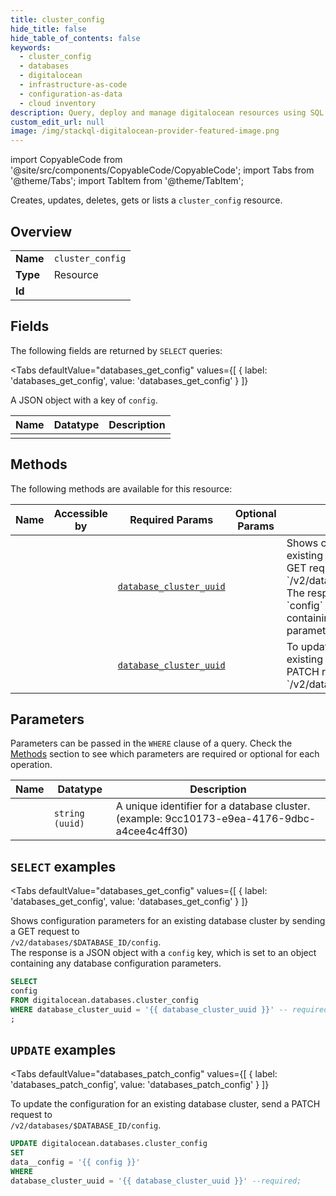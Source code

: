 ```yaml
--- 
title: cluster_config
hide_title: false
hide_table_of_contents: false
keywords:
  - cluster_config
  - databases
  - digitalocean
  - infrastructure-as-code
  - configuration-as-data
  - cloud inventory
description: Query, deploy and manage digitalocean resources using SQL
custom_edit_url: null
image: /img/stackql-digitalocean-provider-featured-image.png
---
```


import CopyableCode from '@site/src/components/CopyableCode/CopyableCode';
import Tabs from '@theme/Tabs';
import TabItem from '@theme/TabItem';

Creates, updates, deletes, gets or lists a <code>cluster_config</code> resource.

## Overview
<table><tbody>
<tr><td><b>Name</b></td><td><code>cluster_config</code></td></tr>
<tr><td><b>Type</b></td><td>Resource</td></tr>
<tr><td><b>Id</b></td><td><CopyableCode code="digitalocean.databases.cluster_config" /></td></tr>
</tbody></table>

## Fields

The following fields are returned by `SELECT` queries:

<Tabs
    defaultValue="databases_get_config"
    values={[
        { label: 'databases_get_config', value: 'databases_get_config' }
    ]}
>
<TabItem value="databases_get_config">

A JSON object with a key of `config`.

<table>
<thead>
    <tr>
    <th>Name</th>
    <th>Datatype</th>
    <th>Description</th>
    </tr>
</thead>
<tbody>
<tr>
    <td><CopyableCode code="config" /></td>
    <td><code></code></td>
    <td></td>
</tr>
</tbody>
</table>
</TabItem>
</Tabs>

## Methods

The following methods are available for this resource:

<table>
<thead>
    <tr>
    <th>Name</th>
    <th>Accessible by</th>
    <th>Required Params</th>
    <th>Optional Params</th>
    <th>Description</th>
    </tr>
</thead>
<tbody>
<tr>
    <td><a href="#databases_get_config"><CopyableCode code="databases_get_config" /></a></td>
    <td><CopyableCode code="select" /></td>
    <td><a href="#parameter-database_cluster_uuid"><code>database_cluster_uuid</code></a></td>
    <td></td>
    <td>Shows configuration parameters for an existing database cluster by sending a GET request to<br />`/v2/databases/$DATABASE_ID/config`.<br />The response is a JSON object with a `config` key, which is set to an object<br />containing any database configuration parameters.<br /></td>
</tr>
<tr>
    <td><a href="#databases_patch_config"><CopyableCode code="databases_patch_config" /></a></td>
    <td><CopyableCode code="update" /></td>
    <td><a href="#parameter-database_cluster_uuid"><code>database_cluster_uuid</code></a></td>
    <td></td>
    <td>To update the configuration for an existing database cluster, send a PATCH request to<br />`/v2/databases/$DATABASE_ID/config`.<br /></td>
</tr>
</tbody>
</table>

## Parameters

Parameters can be passed in the `WHERE` clause of a query. Check the [Methods](#methods) section to see which parameters are required or optional for each operation.

<table>
<thead>
    <tr>
    <th>Name</th>
    <th>Datatype</th>
    <th>Description</th>
    </tr>
</thead>
<tbody>
<tr id="parameter-database_cluster_uuid">
    <td><CopyableCode code="database_cluster_uuid" /></td>
    <td><code>string (uuid)</code></td>
    <td>A unique identifier for a database cluster. (example: 9cc10173-e9ea-4176-9dbc-a4cee4c4ff30)</td>
</tr>
</tbody>
</table>

## `SELECT` examples

<Tabs
    defaultValue="databases_get_config"
    values={[
        { label: 'databases_get_config', value: 'databases_get_config' }
    ]}
>
<TabItem value="databases_get_config">

Shows configuration parameters for an existing database cluster by sending a GET request to<br />`/v2/databases/$DATABASE_ID/config`.<br />The response is a JSON object with a `config` key, which is set to an object<br />containing any database configuration parameters.<br />

```sql
SELECT
config
FROM digitalocean.databases.cluster_config
WHERE database_cluster_uuid = '{{ database_cluster_uuid }}' -- required
;
```
</TabItem>
</Tabs>


## `UPDATE` examples

<Tabs
    defaultValue="databases_patch_config"
    values={[
        { label: 'databases_patch_config', value: 'databases_patch_config' }
    ]}
>
<TabItem value="databases_patch_config">

To update the configuration for an existing database cluster, send a PATCH request to<br />`/v2/databases/$DATABASE_ID/config`.<br />

```sql
UPDATE digitalocean.databases.cluster_config
SET 
data__config = '{{ config }}'
WHERE 
database_cluster_uuid = '{{ database_cluster_uuid }}' --required;
```
</TabItem>
</Tabs>

